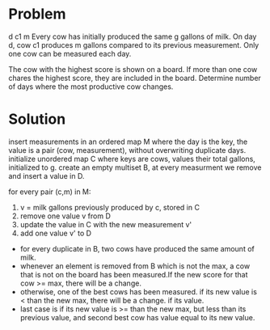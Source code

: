 # Problem
d c1 m
Every cow has initially produced the same g gallons of milk.
On day d, cow c1 produces m gallons compared to its previous measurement.
Only one cow can be measured each day.

The cow with the highest score is shown on a board.
If more than one cow chares the highest score, they are included in the board.
Determine number of days where the most productive cow changes. 

# Solution
insert measurements in an ordered map M where the day is the key, the value is a pair (cow, measurement), without overwriting duplicate days.
initialize unordered map C where keys are cows, values their total gallons, initialized to g.
create an empty multiset B, at every measurment we remove and insert a value in D.

for every pair (c,m) in M:
1. v = milk gallons previously produced by c, stored in C
2. remove one value v from D 
3. update the value in C with the new measurement v'
4. add one value v' to D

- for every duplicate in B, two cows have produced the same amount of milk.
- whenever an element is removed from B which is not the max, a cow that is not on the board has been measured.If the new score for that cow >= max, there will be a change.
- otherwise, one of the best cows has been measured. if its new value is < than the new max, there will be a change. if its value.
- last case is if its new value is >= than the new max, but less than its previous value, and second best cow has value equal to its new value. 

